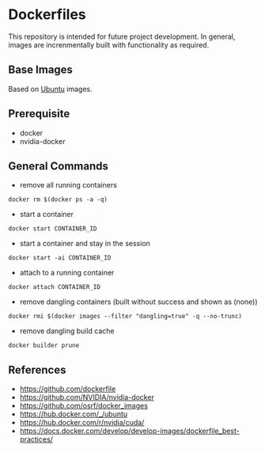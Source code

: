 # Dockerfiles
This repository is intended for future project development.
In general, images are increnmentally built with functionality as required.

## Base Images
Based on [Ubuntu](https://hub.docker.com//ubuntu/) images.

## Prerequisite
* docker
* nvidia-docker

## General Commands
* remove all running containers
```
docker rm $(docker ps -a -q)
```
* start a container
```
docker start CONTAINER_ID
```
* start a container and stay in the session
```
docker start -ai CONTAINER_ID
```
* attach to a running container
```
docker attach CONTAINER_ID
```
* remove dangling containers (built without success and shown as (none))
```
docker rmi $(docker images --filter "dangling=true" -q --no-trunc)
```
* remove dangling build cache
```
docker builder prune
```

## References
* https://github.com/dockerfile
* https://github.com/NVIDIA/nvidia-docker
* https://github.com/osrf/docker_images
* https://hub.docker.com/_/ubuntu
* https://hub.docker.com/r/nvidia/cuda/
* https://docs.docker.com/develop/develop-images/dockerfile_best-practices/
